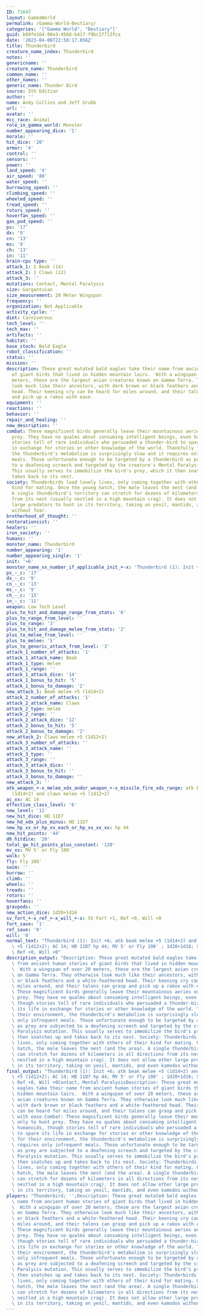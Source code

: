 ```yaml
---
ID: 71647
layout: GammaWorld
permalink: /Gamma-World-Bestiary/
categories: '["Gamma World", "Bestiary"]'
guid: b89fe164-86e3-4568-b417-f9bc17713fca
date: '2023-04-06T22:58:17.056Z'
title: Thunderbird
creature_name_index: Thunderbird
notes: ''
genericname: ''
creature_name: Thunderbird
common_name: ''
other_names: ''
generic_name: Thunder Bird
source: 5th Edition
author: ''
name: Andy Collins and Jeff Grubb
url: ''
avatar: ''
mcc_race: Animal
role_in_gamma_world: Monster
number_appearing_dice: '1'
morale: ''
hit_dice: '20'
armor: '4'
control: ''
sensors: ''
power: ''
land_speed: '4'
air_speed: '80'
water_speed: ''
burrowing_speed: ''
climbing_speed: ''
wheeled_speed: ''
tread_speed: ''
rotors_speed: ''
hoverfan_speed: ''
gav_pod_speed: ''
ps: '17'
dx: '9'
cn: '13'
ms: '9'
ch: '13'
in: '11'
brain-cpu type: ''
attack_1: 1 Beak (14)
attack_2: 1 Claws (12)
attack_3: ''
mutations: Contact, Mental Paralysis
size: Gargantuian
size_measurement: 20 Meter Wingspan
frequency: ''
organization: Not Applicable
activity_cycle: ''
diet: Carniverous
tech_level: ''
tech_max: ''
artifacts: ''
habitat: ''
base_stock: Bald Eagle
robot_classification: ''
status: ''
mission: ''
description: These great mutated bald eagles take their name from ancient human stories
  of giant birds that lived in hidden mountain lairs.  With a wingspan of over 20
  meters, these are the largest avian creatures known on Gamma Terra. They otherwise
  look much like their ancestors, with dark brown or black feathers and a white-feathered
  head. Their keening cry can be heard for miles around, and their talons can grasp
  and pick up a rakox with ease.
equipment: ''
reactions: ''
behavior: ''
repair_and_healing: ''
new_description: ''
combat: These magnificent birds generally leave their mountainous aeries only to hunt
  prey. They have no qualms about consuming intelligent beings, even humanoids, though
  stories tell of rare individuals who persuaded a thunder-bird to spare its life
  in exchange for stories or other knowledge of the world. Thankfully for their environment,
  the thunderbird's metabolism is surprisingly slow and it requires only infrequent
  meals. Those unfortunate enough to be targeted by a thunderbird as prey are subjected
  to a deafening screech and targeted by the creature's Mental Paralysis mutation.
  This usually serves to immobilize the bird's prey, which it then snatches up and
  takes back to its nest.
society: Thunderbirds lead lonely lives, only coming together with others of their
  kind for mating. Once the young hatch, the male leaves the nest (and the area).
  A single thunderbird's territory can stretch for dozens of kilometers in all directions
  from its nest (usually nestled in a high mountain crag). It does not allow other
  large predators to hunt in its territory, taking on yexil, mantids, and even kamodos
  without fear.
brotherhood_of_thought: ''
restorationsist: ''
healers: ''
iron_society: ''
humans: ''
monster_name: Thunderbird
number_appearing: '1'
number_appearing_single: '1'
init: '+6'
monster_name_xx_number_if_applicable_init_+-x: 'Thunderbird (1): Init +6'
ps_-_c: '17'
dx_-_c: '9'
cn_-_c: '13'
ms_-_c: '9'
ch_-_c: '13'
in_-_c: '11'
weapon: Low Tech Level
plus_to_hit_and_damage_range_from_stats: '0'
plus_to_range_from_level: ''
plus_to_range: '3'
plus_to_hit_and_damage_melee_from_stats: '2'
plus_to_melee_from_level: ''
plus_to_melee: '5'
plus_to_generic_attack_from_level: '3'
attack_1_number_of_attacks: '1'
attack_1_attack_name: Beak
attack_1_type: melee
attack_1_range: ''
attack_1_attack_dice: '14'
attack_1_bonus_to_hit: '5'
attack_1_bonus_to_damage: '2'
new_attack_1: Beak melee +5 (1d14+2)
attack_2_number_of_attacks: '1'
attack_2_attack_name: Claws
attack_2_type: melee
attack_2_range: ''
attack_2_attack_dice: '12'
attack_2_bonus_to_hit: '5'
attack_2_bonus_to_damage: '2'
new_attack_2: Claws melee +5 (1d12+2)
attack_3_number_of_attacks: ''
attack_3_attack_name: ''
attack_3_type: ''
attack_3_range: ''
attack_3_attack_dice: ''
attack_3_bonus_to_hit: ''
attack_3_bonus_to_damage: ''
new_attack_3: ''
atk_weapon_+-x_melee_xdx_andor_weapon_+-x_missile_fire_xdx_range: atk beak melee +5
  (1d14+2) and claws melee +5 (1d12+2)
ac_xx: AC 14
effective_class_level: '6'
new_level: '11'
new_hit_dice: HD 11D7
new_hd_xdx_plus_minus: HD 11D7
new_hp_xx_or_hp_xx_each_or_hp_xx_xx_xx: hp 44
new_hit_points: '44'
d6_hitdice: '20'
total_gw_hit_points_plus_constant: '120'
mv_xx: MV 5' or Fly 100'
walk: 5'
fly: Fly 100'
swim: ''
burrow: ''
climb: ''
wheels: ''
treads: ''
rotors: ''
hoverfans: ''
gravpods: ''
new_action_dice: 1d20+1d16
sv_fort_+-x_ref_+-x_will_+-x: SV Fort +1, Ref +0, Will +0
fort_save: '1'
ref_save: '0'
will: '0'
normal_text: "Thunderbird (1): Init +6; atk beak melee +5 (1d14+2) and claws melee\
  \ +5 (1d12+2); AC 14; HD 11D7 hp 44; MV 5' or Fly 100' ; 1d20+1d16; SV Fort +1,\
  \ Ref +0, Will +0"
description_output: "Description: These great mutated bald eagles take their name\
  \ from ancient human stories of giant birds that lived in hidden mountain lairs.\
  \  With a wingspan of over 20 meters, these are the largest avian creatures known\
  \ on Gamma Terra. They otherwise look much like their ancestors, with dark brown\
  \ or black feathers and a white-feathered head. Their keening cry can be heard for\
  \ miles around, and their talons can grasp and pick up a rakox with ease.Combat:\
  \ These magnificent birds generally leave their mountainous aeries only to hunt\
  \ prey. They have no qualms about consuming intelligent beings, even humanoids,\
  \ though stories tell of rare individuals who persuaded a thunder-bird to spare\
  \ its life in exchange for stories or other knowledge of the world. Thankfully for\
  \ their environment, the thunderbird's metabolism is surprisingly slow and it requires\
  \ only infrequent meals. Those unfortunate enough to be targeted by a thunderbird\
  \ as prey are subjected to a deafening screech and targeted by the creature's Mental\
  \ Paralysis mutation. This usually serves to immobilize the bird's prey, which it\
  \ then snatches up and takes back to its nest. Society: Thunderbirds lead lonely\
  \ lives, only coming together with others of their kind for mating. Once the young\
  \ hatch, the male leaves the nest (and the area). A single thunderbird's territory\
  \ can stretch for dozens of kilometers in all directions from its nest (usually\
  \ nestled in a high mountain crag). It does not allow other large predators to hunt\
  \ in its territory, taking on yexil, mantids, and even kamodos without fear."
final_output: "Thunderbird (1): Init +6; atk beak melee +5 (1d14+2) and claws melee\
  \ +5 (1d12+2); AC 14; HD 11D7 hp 44; MV 5' or Fly 100' ; 1d20+1d16; SV Fort +1,\
  \ Ref +0, Will +0Contact, Mental ParalysisDescription: These great mutated bald\
  \ eagles take their name from ancient human stories of giant birds that lived in\
  \ hidden mountain lairs.  With a wingspan of over 20 meters, these are the largest\
  \ avian creatures known on Gamma Terra. They otherwise look much like their ancestors,\
  \ with dark brown or black feathers and a white-feathered head. Their keening cry\
  \ can be heard for miles around, and their talons can grasp and pick up a rakox\
  \ with ease.Combat: These magnificent birds generally leave their mountainous aeries\
  \ only to hunt prey. They have no qualms about consuming intelligent beings, even\
  \ humanoids, though stories tell of rare individuals who persuaded a thunder-bird\
  \ to spare its life in exchange for stories or other knowledge of the world. Thankfully\
  \ for their environment, the thunderbird's metabolism is surprisingly slow and it\
  \ requires only infrequent meals. Those unfortunate enough to be targeted by a thunderbird\
  \ as prey are subjected to a deafening screech and targeted by the creature's Mental\
  \ Paralysis mutation. This usually serves to immobilize the bird's prey, which it\
  \ then snatches up and takes back to its nest. Society: Thunderbirds lead lonely\
  \ lives, only coming together with others of their kind for mating. Once the young\
  \ hatch, the male leaves the nest (and the area). A single thunderbird's territory\
  \ can stretch for dozens of kilometers in all directions from its nest (usually\
  \ nestled in a high mountain crag). It does not allow other large predators to hunt\
  \ in its territory, taking on yexil, mantids, and even kamodos without fear."
players: "Thunderbird; '';Description: These great mutated bald eagles take their\
  \ name from ancient human stories of giant birds that lived in hidden mountain lairs.\
  \  With a wingspan of over 20 meters, these are the largest avian creatures known\
  \ on Gamma Terra. They otherwise look much like their ancestors, with dark brown\
  \ or black feathers and a white-feathered head. Their keening cry can be heard for\
  \ miles around, and their talons can grasp and pick up a rakox with ease.Combat:\
  \ These magnificent birds generally leave their mountainous aeries only to hunt\
  \ prey. They have no qualms about consuming intelligent beings, even humanoids,\
  \ though stories tell of rare individuals who persuaded a thunder-bird to spare\
  \ its life in exchange for stories or other knowledge of the world. Thankfully for\
  \ their environment, the thunderbird's metabolism is surprisingly slow and it requires\
  \ only infrequent meals. Those unfortunate enough to be targeted by a thunderbird\
  \ as prey are subjected to a deafening screech and targeted by the creature's Mental\
  \ Paralysis mutation. This usually serves to immobilize the bird's prey, which it\
  \ then snatches up and takes back to its nest. Society: Thunderbirds lead lonely\
  \ lives, only coming together with others of their kind for mating. Once the young\
  \ hatch, the male leaves the nest (and the area). A single thunderbird's territory\
  \ can stretch for dozens of kilometers in all directions from its nest (usually\
  \ nestled in a high mountain crag). It does not allow other large predators to hunt\
  \ in its territory, taking on yexil, mantids, and even kamodos without fear. |"
---
```

</br>